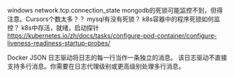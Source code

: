  windows network.tcp.connection_state
mongodb的死锁可能监控不到，但得注意。Cursors个数太多？？
mysql有没有死锁？
k8s容器中的程序死锁如何监控？
k8s中存活，就绪，启动探针
https://kubernetes.io/zh/docs/tasks/configure-pod-container/configure-liveness-readiness-startup-probes/

Docker JSON 日志驱动将日志的每一行当作一条独立的消息。 该日志驱动不直接支持多行消息。你需要在日志代理级别或更高级别处理多行消息。